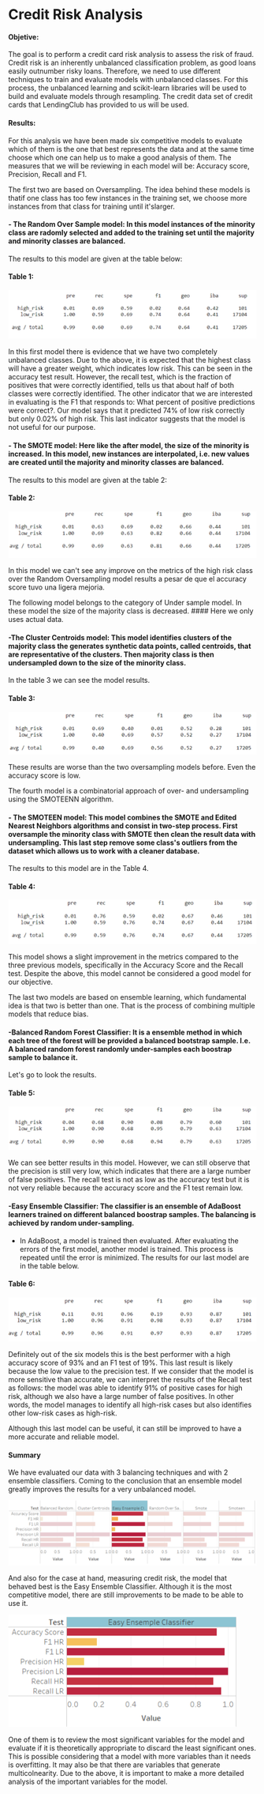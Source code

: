 # Credit Risk Analysis

#### Objetive:

The goal is to perform a credit card risk analysis to assess the risk of fraud.
Credit risk is an inherently unbalanced classification problem, as good loans easily outnumber risky loans. Therefore, we need to use different techniques to train and evaluate models with unbalanced classes.
For this process, the unbalanced learning and scikit-learn libraries will be used to build and evaluate models through resampling. The credit data set of credit cards that LendingClub has provided to us will be used.

#### Results:

For this analysis we have been made six competitive models to evaluate which of them is the one that best represents the data and at the same time choose which one can help us to make a good analysis of them.
The measures that we will be reviewing in each model will be: Accuracy score, Precision, Recall and F1.

The first two are based on Oversampling. The idea behind these models is thatif one class has too few instances in the training set, we choose more instances from that class for training until it'slarger.

#### - The Random Over Sample model: In this model instances of the minority class are radomly selected and added to the training set until the majority and minority classes are balanced.
The results to this model are given at the table below:

#### Table 1: 

![](https://github.com/LAURYMEOW/Credit_Risk_Analysis/blob/main/Module-17-Challenge-Resources/Resources/Random_Oversample_table.png)

In this first model there is evidence that we have two completely unbalanced classes. Due to the above, it is expected that the highest class will have a greater weight, which indicates low risk. This can be seen in the accuracy test result.
However, the recall test, which is the fraction of positives that were correctly identified, tells us that about half of both classes were correctly identified.
The other indicator that we are interested in evaluating is the F1 that responds to: What percent of positive predictions were correct?. Our model says that it predicted 74% of low risk correctly but only 0.02% of high risk.
This last indicator suggests that the model is not useful for our purpose.


#### - The SMOTE model: Here like the after model, the size of the minority is increased. In this model, new instances are interpolated, i.e. new values are created until the majority and minority classes are balanced.
The results to this model are given at the table 2:

#### Table 2:

![](https://github.com/LAURYMEOW/Credit_Risk_Analysis/blob/main/Module-17-Challenge-Resources/Resources/SMOTE%20Oversample.png)

In this model we can't see any improve on the metrics of the high risk class over the Random Oversampling model results a pesar de que el accuracy score tuvo una ligera mejoria.
 
The following model belongs to the category of Under sample model. In these model the size of the majority class is decreased. #### Here we only uses actual data.

#### -The Cluster Centroids model: This model identifies clusters of the majority class the generates synthetic data points, called centroids, that are representative of the clusters. Then majority class is then undersampled down to the size of the minority class.
In the table 3 we can see the model results.

#### Table 3:

![](https://github.com/LAURYMEOW/Credit_Risk_Analysis/blob/main/Module-17-Challenge-Resources/Resources/Cluster%20centroids%20table.png)

These results are worse than the two oversampling models before. Even the accuracy score is low.

The fourth model is a combinatorial approach of over- and undersampling using the SMOTEENN algorithm.

#### - The SMOTEEN model: This model combines the SMOTE and Edited Nearest Neighbors algorithms and consist in two-step process. First oversample the minority class with SMOTE then clean the result data with undersampling. This last step remove some class's outliers from the dataset which allows us to work with a cleaner database. 
The results to this model are in the Table 4.

#### Table 4:

![](https://github.com/LAURYMEOW/Credit_Risk_Analysis/blob/main/Module-17-Challenge-Resources/Resources/Combination%20sampling.png)

This model shows a slight improvement in the metrics compared to the three previous models, specifically in the Accuracy Score and the Recall test. Despite the above, this model cannot be considered a good model for our objective.


The last two models are based on ensemble learning, which fundamental idea is that two is better than one. That is the process of combining multiple models that reduce bias. 


#### -Balanced Random Forest Classifier: It is a ensemble method in which each tree of the forest will be provided a balanced bootstrap sample. I.e. A balanced random forest randomly under-samples each boostrap sample to balance it.
Let's go to look the results.

#### Table 5:

![](https://github.com/LAURYMEOW/Credit_Risk_Analysis/blob/main/Module-17-Challenge-Resources/Resources/Balanced%20Random%20Forest%20Classifier.png)

We can see better results in this model. However, we can still observe that the precision is still very low, which indicates that there are a large number of false positives. 
The recall test is not as low as the accuracy test but it is not very reliable because the accuracy score and the F1 test remain low.


#### -Easy Ensemble Classifier: The classifier is an ensemble of AdaBoost learners trained on different balanced boostrap samples. The balancing is achieved by random under-sampling.

* In AdaBoost, a model is trained then evaluated. After evaluating the errors of the first model, another model is trained. This process is repeated until the error is minimized. 
The results for our last model are in the table below.

#### Table 6:

![](https://github.com/LAURYMEOW/Credit_Risk_Analysis/blob/main/Module-17-Challenge-Resources/Resources/Easy%20Ensemble%20AdaBoost.png)

Definitely out of the six models this is the best performer with a high accuracy score of 93% and an F1 test of 19%. This last result is likely because the low value to the precision test.
If we consider that the model is more sensitive than accurate, we can interpret the results of the Recall test as follows: the model was able to identify 91% of positive cases for high risk, although we also have a large number of false positives.
In other words, the model manages to identify all high-risk cases but also identifies other low-risk cases as high-risk.

Although this last model can be useful, it can still be improved to have a more accurate and reliable model.

#### Summary 

We have evaluated our data with 3 balancing techniques and with 2 ensemble classifiers. Coming to the conclusion that an ensemble model greatly improves the results for a very unbalanced model.

![](https://github.com/LAURYMEOW/Credit_Risk_Analysis/blob/main/Plotting%20test%20and%20models.png)

And also for the case at hand, measuring credit risk, the model that behaved best is the Easy Ensemble Classifier. Although it is the most competitive model, there are still improvements to be made to be able to use it.

![](https://github.com/LAURYMEOW/Credit_Risk_Analysis/blob/main/Plot%20Easy%20ensemble%20model%20test.png)

One of them is to review the most significant variables for the model and evaluate if it is theoretically appropriate to discard the least significant ones.
This is possible considering that a model with more variables than it needs is overfitting. It may also be that there are variables that generate multicolnearity. Due to the above, it is important to make a more detailed analysis of the important variables for the model.





